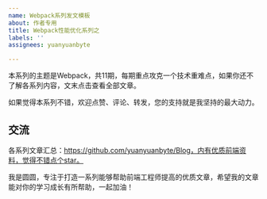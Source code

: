 ```yaml
---
name: Webpack系列发文模板
about: 作者专用
title: Webpack性能优化系列之
labels: ''
assignees: yuanyuanbyte

---
```


本系列的主题是Webpack，共11期，每期重点攻克一个技术重难点，如果你还不了解各系列内容，文末点击查看全部文章。

如果觉得本系列不错，欢迎点赞、评论、转发，您的支持就是我坚持的最大动力。

## 交流
各系列文章汇总：https://github.com/yuanyuanbyte/Blog，内有优质前端资料，觉得不错点个star。

我是圆圆，专注于打造一系列能够帮助前端工程师提高的优质文章，希望我的文章能对你的学习成长有所帮助，一起加油！
